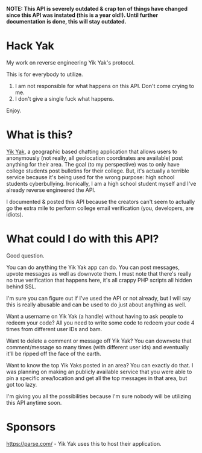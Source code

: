 **NOTE: This API is severely outdated & crap ton of things have changed since this API was instated (this is a year old!).  Until further documentation is done, this will stay outdated.**

Hack Yak
========

My work on reverse engineering Yik Yak's protocol.

This is for everybody to utilize.

1. I am not responsible for what happens on this API.  Don't come crying to me.
2. I don't give a single fuck what happens.

Enjoy.

What is this?
=============

[Yik Yak](http://yikyakapp.com), a geographic based chatting application that allows users to anonymously (not really, all geolocation coordinates are available) post anything for their area. The goal (to my perspective) was to only have college students post bulletins for their college. But, it's actually a terrible service because it's being used for the wrong purpose: high school students cyberbullying.  Ironically, I am a high school student myself and I've already reverse engineered the API.

I documented & posted this API because the creators can't seem to actually go the extra mile to perform college email verification (you, developers, are idiots).

What could I do with this API?
==============================

Good question.

You can do anything the Yik Yak app can do.  You can post messages, upvote messages as well as downvote them.  I must note that there's really no true verification that happens here, it's all crappy PHP scripts all hidden behind SSL.

I'm sure you can figure out if I've used the API or not already, but I will say this is really abusable and can be used to do just about anything as well.  

Want a username on Yik Yak (a handle) without having to ask people to redeem your code? All you need to write some code to redeem your code 4 times from different user IDs and bam.

Want to delete a comment or message off Yik Yak? You can downvote that comment/message so many times (with different user ids) and eventually it'll be ripped off the face of the earth.

Want to know the top Yik Yaks posted in an area? You can exactly do that.  I was planning on making an publicly available service that you were able to pin a specific area/location and get all the top messages in that area, but got too lazy.

I'm giving you all the possibilities because I'm sure nobody will be utilizing this API anytime soon.

Sponsors
========

https://parse.com/ - Yik Yak uses this to host their application.
